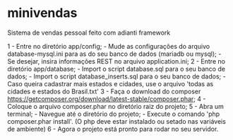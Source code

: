# minivendas
Sistema de vendas pessoal feito com adianti framework

1 - Entre no diretório app/config;
    - Mude as configurações do arquivo database-mysql.ini para as do seu banco de dados (mariadb ou mysql);
    - Se desejar, insira informações REST no arquivo application.ini;
2 - Entre no diretório app/database;
    - Import o script database.sql para o seu banco de dados;
    - Import o script database_inserts.sql para o seu banco de dados;
    - Caso queira cadastrar mais estados e cidades, use o arquivo 'todas as cidades e estados do Brasil.txt'
3 - Faça o download do composer https://getcomposer.org/download/latest-stable/composer.phar;
4 - Coloque o arquivo composer.phar no diretório raiz do projeto;
5 - Abra um terminal;
    - Navegue até o diretório do projeto;
    - Execute o comando 'php composer.phar install'. (O php deve estar instalado ou setado nas variáveis de ambiente)
6 - Agora o projeto está pronto para rodar no seu servidor.